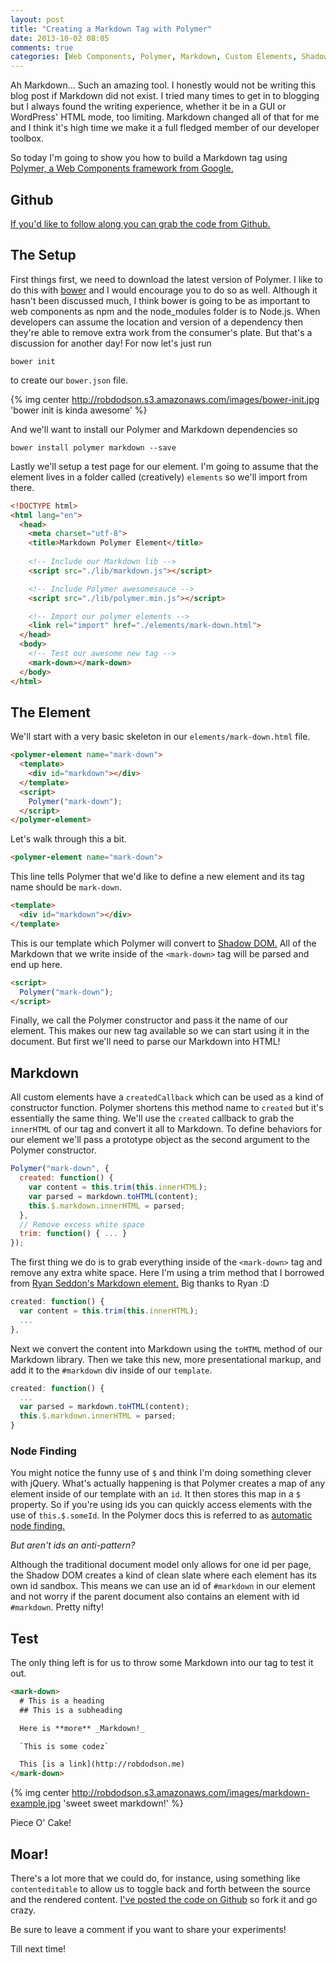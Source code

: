 ```yaml
---
layout: post
title: "Creating a Markdown Tag with Polymer"
date: 2013-10-02 08:05
comments: true
categories: [Web Components, Polymer, Markdown, Custom Elements, Shadow DOM, Templates, HTML Imports]
---
```


Ah Markdown... Such an amazing tool. I honestly would not be writing this blog post if Markdown did not exist. I tried many times to get in to blogging but I always found the writing experience, whether it be in a GUI or WordPress' HTML mode, too limiting. Markdown changed all of that for me and I think it's high time we make it a full fledged member of our developer toolbox.

So today I'm going to show you how to build a Markdown tag using [Polymer, a Web Components framework from Google.](http://www.polymer-project.org/)

<!-- more -->

## Github

[If you'd like to follow along you can grab the code from Github.](https://github.com/robdodson/mark-down)

## The Setup

First things first, we need to download the latest version of Polymer. I like to do this with [bower](http://bower.io) and I would encourage you to do so as well. Although it hasn't been discussed much, I think bower is going to be as important to web components as npm and the node_modules folder is to Node.js. When developers can assume the location and version of a dependency then they're able to remove extra work from the consumer's plate. But that's a discussion for another day! For now let's just run

```
bower init
```

to create our `bower.json` file.

{% img center http://robdodson.s3.amazonaws.com/images/bower-init.jpg 'bower init is kinda awesome' %}

And we'll want to install our Polymer and Markdown dependencies so

```
bower install polymer markdown --save
```

Lastly we'll setup a test page for our element. I'm going to assume that the element lives in a folder called (creatively) `elements` so we'll import from there.

``` html
<!DOCTYPE html>
<html lang="en">
  <head>
    <meta charset="utf-8">
    <title>Markdown Polymer Element</title>
    
    <!-- Include our Markdown lib -->
    <script src="./lib/markdown.js"></script>

    <!-- Include Polymer awesomesauce -->
    <script src="./lib/polymer.min.js"></script>

    <!-- Import our polymer elements -->
    <link rel="import" href="./elements/mark-down.html">
  </head>
  <body>
    <!-- Test our awesome new tag -->
    <mark-down></mark-down>
  </body>
</html>
```

## The Element

We'll start with a very basic skeleton in our `elements/mark-down.html` file.

``` html
<polymer-element name="mark-down">
  <template>
    <div id="markdown"></div>
  </template>
  <script>
    Polymer("mark-down");
  </script>
</polymer-element>
```

Let's walk through this a bit.

``` html
<polymer-element name="mark-down">
```
This line tells Polymer that we'd like to define a new element and its tag name should be `mark-down`.

``` html
<template>
  <div id="markdown"></div>
</template>
```
This is our template which Polymer will convert to [Shadow DOM.](/blog/2013/08/26/shadow-dom-introduction/) All of the Markdown that we write inside of the `<mark-down>` tag will be parsed and end up here.

``` html
<script>
  Polymer("mark-down");
</script>
```
Finally, we call the Polymer constructor and pass it the name of our element. This makes our new tag available so we can start using it in the document. But first we'll need to parse our Markdown into HTML!

## Markdown

All custom elements have a `createdCallback` which can be used as a kind of constructor function. Polymer shortens this method name to `created` but it's essentially the same thing. We'll use the `created` callback to grab the `innerHTML` of our tag and convert it all to Markdown. To define behaviors for our element we'll pass a prototype object as the second argument to the Polymer constructor.

``` js
Polymer("mark-down", {
  created: function() {
    var content = this.trim(this.innerHTML);
    var parsed = markdown.toHTML(content);
    this.$.markdown.innerHTML = parsed;
  },
  // Remove excess white space
  trim: function() { ... }
});
```

The first thing we do is to grab everything inside of the `<mark-down>` tag and remove any extra white space. Here I'm using a trim method that I borrowed from [Ryan Seddon's Markdown element.](https://github.com/ryanseddon/markdown-component) Big thanks to Ryan :D

``` js
created: function() {
  var content = this.trim(this.innerHTML);
  ...
},
```

Next we convert the content into Markdown using the `toHTML` method of our Markdown library. Then we take this new, more presentational markup, and add it to the `#markdown` div inside of our `template`.

``` js
created: function() {
  ...
  var parsed = markdown.toHTML(content);
  this.$.markdown.innerHTML = parsed;
}
```

### Node Finding
You might notice the funny use of `$` and think I'm doing something clever with jQuery. What's actually happening is that Polymer creates a map of any element inside of our template with an `id`. It then stores this map in a `$` property. So if you're using ids you can quickly access elements with the use of `this.$.someId`. In the Polymer docs this is referred to as [automatic node finding.](http://www.polymer-project.org/getting-started.html#automatic-node-finding)

*But aren't ids an anti-pattern?*

Although the traditional document model only allows for one id per page, the Shadow DOM creates a kind of clean slate where each element has its own id sandbox. This means we can use an id of `#markdown` in our element and not worry if the parent document also contains an element with id `#markdown`. Pretty nifty!

## Test
The only thing left is for us to throw some Markdown into our tag to test it out.

``` html
<mark-down>
  # This is a heading
  ## This is a subheading

  Here is **more** _Markdown!_

  `This is some codez`

  This [is a link](http://robdodson.me)
</mark-down>
```

{% img center http://robdodson.s3.amazonaws.com/images/markdown-example.jpg 'sweet sweet markdown!' %}

Piece O' Cake!

## Moar!

There's a lot more that we could do, for instance, using something like `contenteditable` to allow us to toggle back and forth between the source and the rendered content. [I've posted the code on Github](https://github.com/robdodson/mark-down) so fork it and go crazy.

Be sure to leave a comment if you want to share your experiments!

Till next time!
